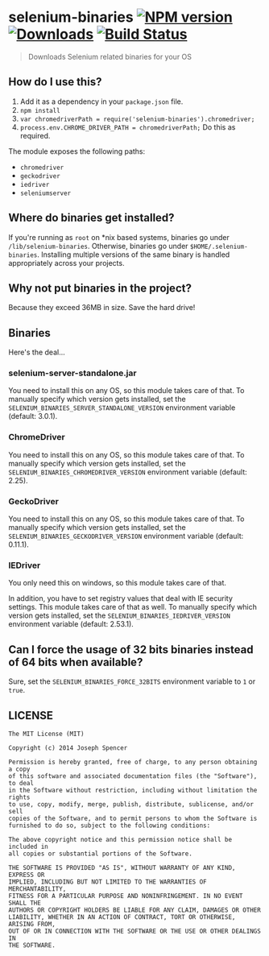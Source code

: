 # selenium-binaries [![NPM version][npm-image]][npm-url] [![Downloads][downloads-image]][npm-url] [![Build Status][travis-image]][travis-url]
> Downloads Selenium related binaries for your OS

## How do I use this?
1. Add it as a dependency in your `package.json` file.
2. `npm install`
3. `var chromedriverPath = require('selenium-binaries').chromedriver;`
4. `process.env.CHROME_DRIVER_PATH = chromedriverPath;` Do this as required.

The module exposes the following paths:
* `chromedriver`
* `geckodriver`
* `iedriver`
* `seleniumserver`

## Where do binaries get installed?
If you're running as `root` on \*nix based systems, binaries go under
`/lib/selenium-binaries`. Otherwise, binaries go under `$HOME/.selenium-binaries`.
Installing multiple versions of the same binary is handled appropriately across
your projects.

## Why not put binaries in the project?
Because they exceed 36MB in size. Save the hard drive!

## Binaries
Here's the deal...

### selenium-server-standalone.jar
You need to install this on any OS, so this module takes care of that.
To manually specify which version gets installed, set the `SELENIUM_BINARIES_SERVER_STANDALONE_VERSION` environment variable (default: 3.0.1).

### ChromeDriver
You need to install this on any OS, so this module takes care of that.
To manually specify which version gets installed, set the `SELENIUM_BINARIES_CHROMEDRIVER_VERSION` environment variable (default: 2.25).

### GeckoDriver
You need to install this on any OS, so this module takes care of that.
To manually specify which version gets installed, set the `SELENIUM_BINARIES_GECKODRIVER_VERSION` environment variable (default: 0.11.1).

### IEDriver
You only need this on windows, so this module takes care of that.

In addition, you have to set registry values that deal with IE security settings.
This module takes care of that as well.
To manually specify which version gets installed, set the `SELENIUM_BINARIES_IEDRIVER_VERSION` environment variable (default: 2.53.1).

## Can I force the usage of 32 bits binaries instead of 64 bits when available?
Sure, set the `SELENIUM_BINARIES_FORCE_32BITS` environment variable to `1` or `true`.

## LICENSE
``````
The MIT License (MIT)

Copyright (c) 2014 Joseph Spencer

Permission is hereby granted, free of charge, to any person obtaining a copy
of this software and associated documentation files (the "Software"), to deal
in the Software without restriction, including without limitation the rights
to use, copy, modify, merge, publish, distribute, sublicense, and/or sell
copies of the Software, and to permit persons to whom the Software is
furnished to do so, subject to the following conditions:

The above copyright notice and this permission notice shall be included in
all copies or substantial portions of the Software.

THE SOFTWARE IS PROVIDED "AS IS", WITHOUT WARRANTY OF ANY KIND, EXPRESS OR
IMPLIED, INCLUDING BUT NOT LIMITED TO THE WARRANTIES OF MERCHANTABILITY,
FITNESS FOR A PARTICULAR PURPOSE AND NONINFRINGEMENT. IN NO EVENT SHALL THE
AUTHORS OR COPYRIGHT HOLDERS BE LIABLE FOR ANY CLAIM, DAMAGES OR OTHER
LIABILITY, WHETHER IN AN ACTION OF CONTRACT, TORT OR OTHERWISE, ARISING FROM,
OUT OF OR IN CONNECTION WITH THE SOFTWARE OR THE USE OR OTHER DEALINGS IN
THE SOFTWARE.
``````

[downloads-image]: http://img.shields.io/npm/dm/selenium-binaries.svg
[npm-url]: https://npmjs.org/package/selenium-binaries
[npm-image]: http://img.shields.io/npm/v/selenium-binaries.svg

[travis-url]: https://travis-ci.org/spunjs/selenium-binaries
[travis-image]: http://img.shields.io/travis/spunjs/selenium-binaries.svg
